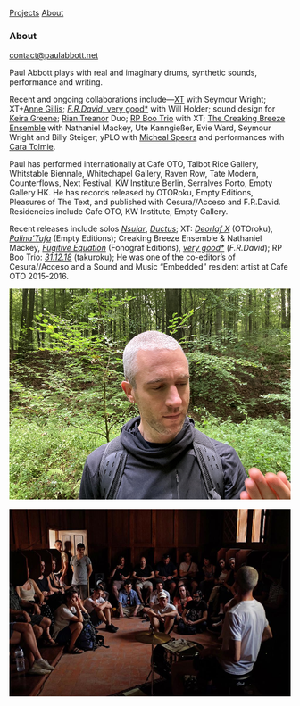 [Projects](https://paulabbott.net/index.html) [About](https://paulabbott.net/about/)

### About

contact@paulabbott.net

Paul Abbott plays with real and imaginary drums, synthetic sounds, performance and writing.

Recent and ongoing collaborations include—[XT](#) with Seymour Wright; XT+[Anne Gillis](#); [_F.R.David_, very good*](https://www.uhbooks.directory/2020/03/02/f-r-david-very-good/) with Will Holder; sound design for [Keira Greene](http://keiragreene.com/); [Rian Treanor](http://www.riantreanor.com/) Duo; [RP Boo Trio](https://www.cafeoto.co.uk/shop/xt-and-rp-boo-311218/) with XT; [The Creaking Breeze Ensemble](https://www.cafeoto.co.uk/events/nathaniel-mackey-creaking-breeze-ensemble/) with Nathaniel Mackey, Ute Kanngießer, Evie Ward, Seymour Wright and Billy Steiger; yPLO with [Micheal Speers](https://michaelspeers.net/) and performances with [Cara Tolmie](http://caratolmie.tumblr.com/).

Paul has performed internationally at Cafe OTO, Talbot Rice Gallery, Whitstable Biennale, Whitechapel Gallery, Raven Row, Tate Modern, Counterflows, Next Festival, KW Institute Berlin, Serralves Porto, Empty Gallery HK. He has records released by OTORoku, Empty Editions, Pleasures of The Text, and published with Cesura//Acceso and F.R.David. Residencies include Cafe OTO, KW Institute, Empty Gallery.

Recent releases include solos [_Nsular_](https://paul-abbott.bandcamp.com/album/nsular), [_Ductus_](https://paul-abbott.bandcamp.com/album/ductus);
XT: [_Deorlaf X_](https://www.cafeoto.co.uk/shop/xt-deorlaf-x/) (OTOroku), [_Palina’Tufa_](https://emptyeditions.bandcamp.com/album/ee004-palinatufa) (Empty Editions); Creaking Breeze Ensemble & Nathaniel Mackey, [_Fugitive Equation_](https://fonografeditions.com/catalog/f0no-13-nathaniel-mackey-and-the-creaking-breeze-ensemble-fugitive-equation-compact-disc/) (Fonograf Editions), [_very good*_](https://www.uhbooks.directory/2020/03/02/f-r-david-very-good/) (_F.R.David_); RP Boo Trio: [_31.12.18_](https://www.cafeoto.co.uk/shop/xt-and-rp-boo-311218/) (takuroku); He was one of the co-editor’s of Cesura//Acceso and a Sound and Music “Embedded” resident artist at Cafe OTO 2015-2016.

![brx](/assets/images/paul-biog-image-72.jpg)

![NoNoise](/assets/images/No-Noise-Porto-01.jpg)
